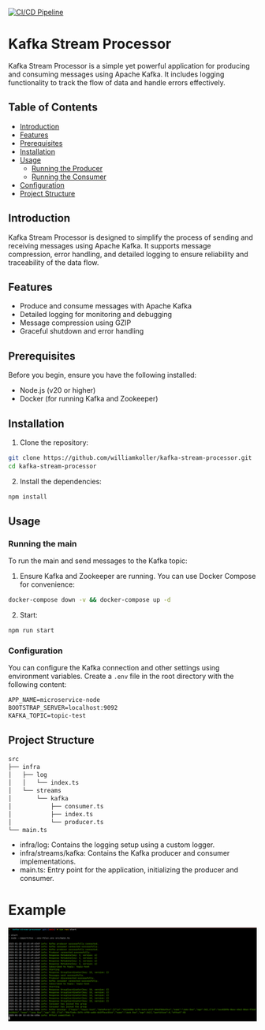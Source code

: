 [![CI/CD Pipeline](https://github.com/williamkoller/kafka-stream-processor/actions/workflows/ci-cd.yml/badge.svg)](https://github.com/williamkoller/kafka-stream-processor/actions/workflows/ci-cd.yml)

# Kafka Stream Processor

Kafka Stream Processor is a simple yet powerful application for producing and consuming messages using Apache Kafka. It includes logging functionality to track the flow of data and handle errors effectively.

## Table of Contents

- [Introduction](#introduction)
- [Features](#features)
- [Prerequisites](#prerequisites)
- [Installation](#installation)
- [Usage](#usage)
  - [Running the Producer](#running-the-producer)
  - [Running the Consumer](#running-the-consumer)
- [Configuration](#configuration)
- [Project Structure](#project-structure)

## Introduction

Kafka Stream Processor is designed to simplify the process of sending and receiving messages using Apache Kafka. It supports message compression, error handling, and detailed logging to ensure reliability and traceability of the data flow.

## Features

- Produce and consume messages with Apache Kafka
- Detailed logging for monitoring and debugging
- Message compression using GZIP
- Graceful shutdown and error handling

## Prerequisites

Before you begin, ensure you have the following installed:

- Node.js (v20 or higher)
- Docker (for running Kafka and Zookeeper)

## Installation

1. Clone the repository:

```sh
git clone https://github.com/williamkoller/kafka-stream-processor.git
cd kafka-stream-processor
```

2. Install the dependencies:

```sh
npm install
```

## Usage

### Running the main

To run the main and send messages to the Kafka topic:

1. Ensure Kafka and Zookeeper are running. You can use Docker Compose for convenience:

```sh
docker-compose down -v && docker-compose up -d
```

2. Start:

```sh
npm run start
```

### Configuration

You can configure the Kafka connection and other settings using environment variables. Create a `.env` file in the root directory with the following content:

```env
APP_NAME=microservice-node
BOOTSTRAP_SERVER=localhost:9092
KAFKA_TOPIC=topic-test
```

## Project Structure

```plaintext
src
├── infra
│   ├── log
│   │   └── index.ts
│   └── streams
│       └── kafka
│           ├── consumer.ts
│           ├── index.ts
│           └── producer.ts
└── main.ts
```

- infra/log: Contains the logging setup using a custom logger.
- infra/streams/kafka: Contains the Kafka producer and consumer implementations.
- main.ts: Entry point for the application, initializing the producer and consumer.

# Example

<p align="center">
  <a href="./imgs/terminal.png">
    <img src="./imgs/terminal.png">
  </a>
</p>
